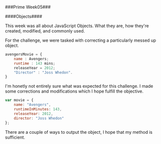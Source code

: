 ###Prime Week05###

####Objects####

This week was all about JavaScript Objects.  What they are, how they're created, modified, and commonly used.

For the challenge, we were tasked with correcting a particularly messed up object.

```javascript
avengersMovie = {
    name : Avengers;
    runtime : 143 mins;
    releaseYear = 2012;
    "Director" : "Joss Whedon".
}
```

I'm honetly not entirely sure what was expected for this challenge.  I made some corrections and modifications which I hope fulfill the objective.

```javascript
var movie = {
    name: "Avengers",
    runtimeInMinutes: 143,
    releaseYear: 2012,
    director: "Joss Whedon"
};
```

There are a couple of ways to output the object, I hope that my method is sufficient.